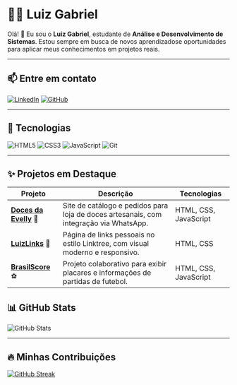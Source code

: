 # 👨‍💻 Luiz Gabriel


Olá! 👋 Eu sou o **Luiz Gabriel**, estudante de **Análise e Desenvolvimento de Sistemas**. Estou sempre em busca de novos aprendizadose oportunidades para aplicar meus conhecimentos em projetos reais.

---

## 📫 Entre em contato

[![LinkedIn](https://img.shields.io/badge/LinkedIn-1E90FF?style=for-the-badge&logo=linkedin&logoColor=white)](https://www.linkedin.com/in/luiz-gabriel-5a5b46277/)
[![GitHub](https://img.shields.io/badge/GitHub-1E90FF?style=for-the-badge&logo=github&logoColor=white)](https://github.com/LuizSanti)

---

## 🚀 Tecnologias

![HTML5](https://img.shields.io/badge/HTML5-1E90FF?style=for-the-badge&logo=html5&logoColor=white)
![CSS3](https://img.shields.io/badge/CSS3-1E90FF?style=for-the-badge&logo=css3&logoColor=white)
![JavaScript](https://img.shields.io/badge/JavaScript-1E90FF?style=for-the-badge&logo=javascript&logoColor=white)
![Git](https://img.shields.io/badge/GIT-1E90FF?style=for-the-badge&logo=git&logoColor=white)

---

## ✨ Projetos em Destaque

| Projeto | Descrição | Tecnologias |
|--------|-----------|-------------|
| [**Doces da Evelly**](https://github.com/LuizSanti/doces-da-evelly) 🍬 | Site de catálogo e pedidos para loja de doces artesanais, com integração via WhatsApp. | HTML, CSS, JavaScript |
| [**LuizLinks**](https://github.com/LuizSanti/luizlinks) 🔗 | Página de links pessoais no estilo Linktree, com visual moderno e responsivo. | HTML, CSS |
| [**BrasilScore**](https://github.com/Daviramos7/BrasilScore) ⚽ | Projeto colaborativo para exibir placares e informações de partidas de futebol. | HTML, CSS, JavaScript |

## 📊 GitHub Stats

![GitHub Stats](https://github-readme-stats.vercel.app/api?username=LuizSanti&theme=transparent&bg_color=000000&border_color=1E90FF&show_icons=true&icon_color=1E90FF&title_color=1E90FF&text_color=ffffff&hide_title=true&hide=stars)

---

## 🔥 Minhas Contribuições

[![GitHub Streak](https://streak-stats.demolab.com/?user=LuizSanti&theme=dark&background=000000&border=1E90FF&dates=ffffff&stroke=ffffff&ring=1E90FF&fire=1E90FF&currStreakLabel=ffffff&sideNums=ffffff&sideLabels=ffffff)](https://git.io/streak-stats)
